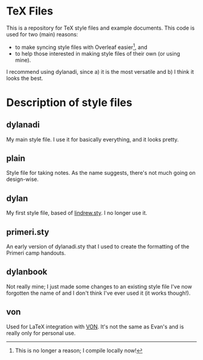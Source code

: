 # TeX Files
This is a repository for TeX style files and example documents. This code is used for two (main) reasons:
- to make syncing style files with Overleaf easier[^fn1], and
- to help those interested in making style files of their own (or using mine).

I recommend using dylanadi, since a) it is the most versatile and b) I think it looks the best.

# Description of style files
## dylanadi
My main style file. I use it for basically everything, and it looks pretty.
## plain
Style file for taking notes. As the name suggests, there's not much going on design-wise.
## dylan
My first style file, based of [lindrew.sty](http://www.mit.edu/~lindrew/notes.html). I no longer use it.
## primeri.sty
An early version of dylanadi.sty that I used to create the formatting of the Primeri camp handouts.
## dylanbook
Not really mine; I just made some changes to an existing style file I've now forgotten the name of and I don't think I've ever used it (it works though!).
## von
Used for LaTeX integration with [VON](https://github.com/vEnhance/von). It's not the same as Evan's and is really only for personal use.

[^fn1]: This is no longer a reason; I compile locally now!
